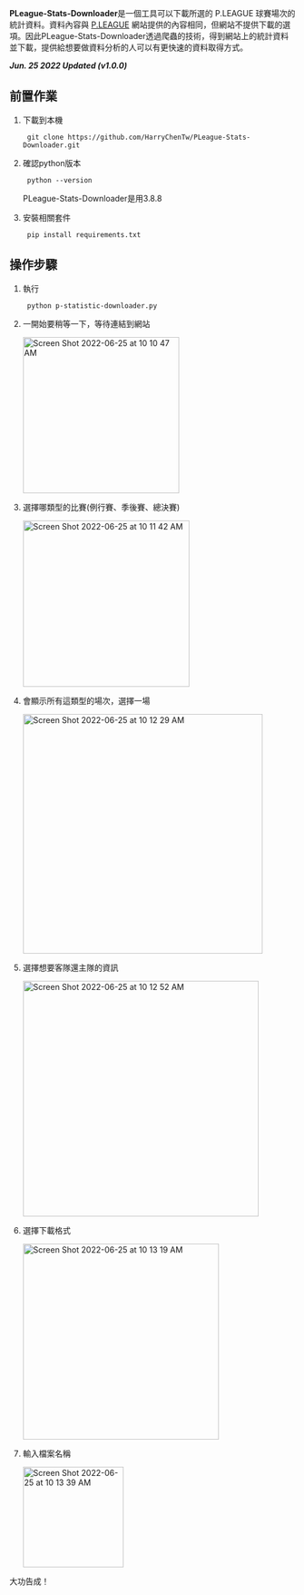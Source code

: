 **PLeague-Stats-Downloader**是一個工具可以下載所選的 P.LEAGUE 球賽場次的統計資料。資料內容與 [P.LEAGUE](https://pleagueofficial.com/) 網站提供的內容相同，但網站不提供下載的選項。因此PLeague-Stats-Downloader透過爬蟲的技術，得到網站上的統計資料並下載，提供給想要做資料分析的人可以有更快速的資料取得方式。

<em>**Jun. 25 2022 Updated (v1.0.0)**</em>

## 前置作業
1. 下載到本機

		git clone https://github.com/HarryChenTw/PLeague-Stats-Downloader.git
2. 確認python版本

		python --version
   PLeague-Stats-Downloader是用3.8.8
3. 安裝相關套件

		pip install requirements.txt

## 操作步驟
1. 執行

		python p-statistic-downloader.py 
2. 一開始要稍等一下，等待連結到網站

    <img width="275" alt="Screen Shot 2022-06-25 at 10 10 47 AM" src="https://user-images.githubusercontent.com/75982405/175754312-67888e22-e56c-4e30-947e-185f752d374c.png">
    
3. 選擇哪類型的比賽(例行賽、季後賽、總決賽)

    <img width="293" alt="Screen Shot 2022-06-25 at 10 11 42 AM" src="https://user-images.githubusercontent.com/75982405/175754343-f63df8f2-3cd1-4acf-b01a-40435531f237.png">

4. 會顯示所有這類型的場次，選擇一場

    <img width="422" alt="Screen Shot 2022-06-25 at 10 12 29 AM" src="https://user-images.githubusercontent.com/75982405/175754372-b41b86f5-33ac-4fa9-a8d2-61dc00a17cb3.png">

5. 選擇想要客隊還主隊的資訊

    <img width="415" alt="Screen Shot 2022-06-25 at 10 12 52 AM" src="https://user-images.githubusercontent.com/75982405/175754379-41091583-8767-4d90-ab6b-c30dfc523ab4.png">

6. 選擇下載格式

    <img width="345" alt="Screen Shot 2022-06-25 at 10 13 19 AM" src="https://user-images.githubusercontent.com/75982405/175754386-6f6b9965-9123-4c36-ac03-1d86d0b96b52.png">

7. 輸入檔案名稱

    <img width="177" alt="Screen Shot 2022-06-25 at 10 13 39 AM" src="https://user-images.githubusercontent.com/75982405/175754399-278ce1df-a6c4-4725-8ebd-91cf0c1b7c09.png">
大功告成！
